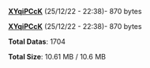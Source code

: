 [**XYqiPCcK**](/data/XYqiPCcK.txt) (25/12/22 - 22:38)- 870 bytes

[**XYqiPCcK**](/data/XYqiPCcK.txt) (25/12/22 - 22:38)- 870 bytes

**Total Datas**: 1704

**Total Size**: 10.61 MB / 10.6 MB